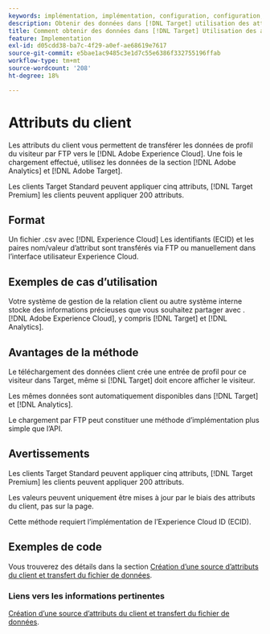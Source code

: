 ```yaml
---
keywords: implémentation, implémentation, configuration, configuration, attributs du client
description: Obtenir des données dans [!DNL Target] utilisation des attributs du client.
title: Comment obtenir des données dans [!DNL Target] Utilisation des attributs du client ?
feature: Implementation
exl-id: d05cdd38-ba7c-4f29-a0ef-ae68619e7617
source-git-commit: e5bae1ac9485c3e1d7c55e6386f332755196ffab
workflow-type: tm+mt
source-wordcount: '208'
ht-degree: 18%

---
```


# Attributs du client

Les attributs du client vous permettent de transférer les données de profil du visiteur par FTP vers le [!DNL Adobe Experience Cloud]. Une fois le chargement effectué, utilisez les données de la section [!DNL Adobe Analytics] et [!DNL Adobe Target].

Les clients Target Standard peuvent appliquer cinq attributs, [!DNL Target Premium] les clients peuvent appliquer 200 attributs.

## Format

Un fichier .csv avec [!DNL Experience Cloud] Les identifiants (ECID) et les paires nom/valeur d’attribut sont transférés via FTP ou manuellement dans l’interface utilisateur Experience Cloud.

## Exemples de cas d’utilisation

Votre système de gestion de la relation client ou autre système interne stocke des informations précieuses que vous souhaitez partager avec . [!DNL Adobe Experience Cloud], y compris [!DNL Target] et [!DNL Analytics].

## Avantages de la méthode

Le téléchargement des données client crée une entrée de profil pour ce visiteur dans Target, même si [!DNL Target] doit encore afficher le visiteur.

Les mêmes données sont automatiquement disponibles dans [!DNL Target] et [!DNL Analytics].

Le chargement par FTP peut constituer une méthode d’implémentation plus simple que l’API.

## Avertissements

Les clients Target Standard peuvent appliquer cinq attributs, [!DNL Target Premium] les clients peuvent appliquer 200 attributs.

Les valeurs peuvent uniquement être mises à jour par le biais des attributs du client, pas sur la page.

Cette méthode requiert l’implémentation de l’Experience Cloud ID (ECID).

## Exemples de code

Vous trouverez des détails dans la section [Création d’une source d’attributs du client et transfert du fichier de données](https://experienceleague.adobe.com/docs/core-services/interface/customer-attributes/t-crs-usecase.html).

### Liens vers les informations pertinentes

[Création d’une source d’attributs du client et transfert du fichier de données](https://experienceleague.adobe.com/docs/core-services/interface/customer-attributes/t-crs-usecase.html).
